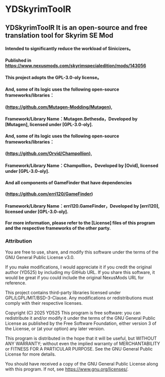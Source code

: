 # YDSkyrimToolR
## YDSkyrimToolR It is an open-source and free translation tool for Skyrim SE Mod

#### Intended to significantly reduce the workload of Sinicizers。
#### Published in https://www.nexusmods.com/skyrimspecialedition/mods/143056

#### This project adopts the GPL-3.0-oly license。

#### And, some of its logic uses the following open-source frameworks/libraries：
#### (https://github.com/Mutagen-Modding/Mutagen),
#### Framework/Library Name：Mutagen.Bethesda，Developed by [Mutagen], licensed under [GPL-3.0-oly].

#### And, some of its logic uses the following open-source frameworks/libraries：
#### (https://github.com/Orvid/Champollion),
#### Framework/Library Name：Champollion，Developed by [Ovid], licensed under [GPL-3.0-oly].

#### And all components of GameFinder that have dependencies
#### (https://github.com/erri120/GameFinder)
#### Framework/Library Name：erri120.GameFinder，Developed by [erri120], licensed under [GPL-3.0-oly].

#### For more information, please refer to the [License] files of this program and the respective frameworks of the other party.

### Attribution
You are free to use, share, and modify this software under the terms of the GNU General Public License v3.0.

If you make modifications, I would appreciate it if you credit the original author (YD525) by including my GitHub URL.
If you share this software, it would be great if you could include the original NexusMods URL for reference.

This project contains third-party libraries licensed under GPL/LGPL/MIT/BSD-3-Clause. Any modifications or redistributions must comply with their respective licenses.

Copyright (C) 2025 YD525
This program is free software: you can redistribute it and/or modify it under the terms of the GNU General Public License as published by the Free Software Foundation, either version 3 of the License, or (at your option) any later version.

This program is distributed in the hope that it will be useful, but WITHOUT ANY WARRANTY; without even the implied warranty of MERCHANTABILITY or FITNESS FOR A PARTICULAR PURPOSE. See the GNU General Public License for more details.

You should have received a copy of the GNU General Public License along with this program. If not, see https://www.gnu.org/licenses/.